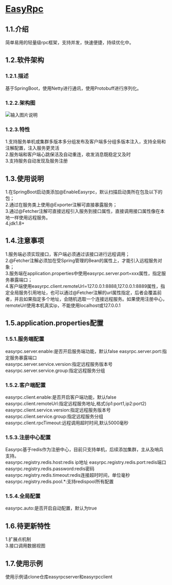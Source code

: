 # [EasyRpc](https://mdui.org)

## 1.1.介绍 

简单易用的轻量级rpc框架，支持并发，快速便捷，持续优化中。

## 1.2.软件架构  

### 1.2.1.描述  
基于SpringBoot，使用Netty进行通讯，使用Protobuff进行序列化。
### 1.2.2.架构图
![输入图片说明](https://images.gitee.com/uploads/images/2020/1012/090538_a68eaa5a_1738997.png "DA851381-A9B8-4bde-BEFF-358ECDEF5905.png")
### 1.2.3.特性  
1.支持服务单机或集群多版本多分组发布及客户端多分组多版本注入，支持全局和注解配置，注入服务更灵活    
2.服务端和客户端心跳保活及自动重连，收发消息既稳定又及时   
3.支持服务自动发现及服务注册  
## 1.3.使用说明  

1.在SpringBoot启动类添加@EnableEasyrpc，默认扫描启动类所在包及以下的包；  
2.通过在服务类上使用@Exporter注解可直接暴露服务；  
3.通过@Fetcher注解可直接远程引入服务到接口属性，直接调用接口属性像在本地一样使用远程服务。  
4.jdk1.8+
## 1.4.注意事项

1.服务端必须实现接口，客户端必须通过该接口进行远程调用；  
2.@Fetcher注解必须加在受Spring管理的Bean的属性上，才能引入远程服务对象；  
3.服务端在application.properties中使用easyrpc.server.port=xxx属性，指定服务暴露端口；  
4.客户端使用easyrpc.client.remoteUrl=127.0.0.1:8888,127.0.0.1:8889属性，指定全局服务引用地址，也可以通过@Fetcher注解的url属性指定，后者会覆盖前者，并且如果指定多个地址，会随机选取一个连接远程服务。如果使用注册中心，remoteUrl使用本机真实ip，不能使用localhost或127.0.0.1  

## 1.5.application.properties配置  

### 1.5.1.服务端配置  
easyrpc.server.enable:是否开启服务端功能，默认false
easyrpc.server.port:指定服务暴露端口  
easyrpc.server.service.version:指定远程服务版本号  
easyrpc.server.service.group:指定远程服务分组  

### 1.5.2.客户端配置 
easyrpc.client.enable:是否开启客户端功能，默认false
easyrpc.client.remoteUrl:指定远程服务地址,格式(ip1:port1,ip2:port2)  
easyrpc.client.service.version:指定远程服务版本号  
easyrpc.client.service.group:指定远程服务分组  
easyrpc.client.rpcTimeout:远程调用超时时间,默认5000毫秒

### 1.5.3.注册中心配置
Easyrpc基于redis作为注册中心，目前只支持单机，后续添加集群，主从及哨兵支持。  
easyrpc.registry.redis.host:redis ip地址
easyrpc.registry.redis.port:redis端口  
easyrpc.registry.redis.password:redis密码   
easyrpc.registry.redis.timeout:redis连接超时时间，单位毫秒    
easyrpc.registry.redis.pool.*:支持redispool所有配置    

### 1.5.4.全局配置
easyrpc.auto:是否开启自动配置，默认为true
## 1.6.待更新特性  
1.扩展点机制  
3.接口调用数据视图  
  
## 1.7.使用示例
使用示例请clone仓库easyrpcserver和easyrpcclient

